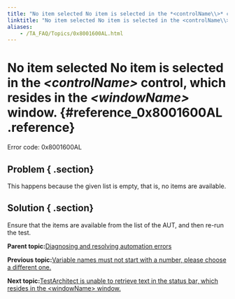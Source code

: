 ```yaml
--- 
title: "No item selected No item is selected in the *<controlName\\>* control, which resides in the *<windowName\\>* window."
linktitle: "No item selected No item is selected in the <controlName\\> control, which resides in the <windowName\\> window."
aliases: 
    - /TA_FAQ/Topics/0x8001600AL.html
---
```

# No item selected No item is selected in the *<controlName\>* control, which resides in the *<windowName\>* window. {#reference_0x8001600AL .reference}

Error code: 0x8001600AL

## Problem { .section}

This happens because the given list is empty, that is, no items are available.

## Solution { .section}

Ensure that the items are available from the list of the AUT, and then re-run the test.

**Parent topic:**[Diagnosing and resolving automation errors](../../TA_FAQ/Topics/faq.automation_error.html)

**Previous topic:**[Variable names must not start with a number, please choose a different one.](../../TA_FAQ/Topics/0x80016000L.html)

**Next topic:**[TestArchitect is unable to retrieve text in the status bar, which resides in the <windowName\> window.](../../TA_FAQ/Topics/0x80010502L.html)

